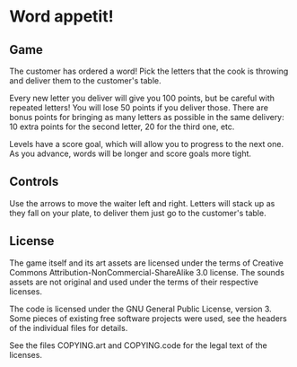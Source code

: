 Word appetit!
=============


Game
----

The customer has ordered a word! Pick the letters that the cook is throwing and
deliver them to the customer's table.

Every new letter you deliver will give you 100 points, but be careful with
repeated letters! You will lose 50 points if you deliver those. There are bonus
points for bringing as many letters as possible in the same delivery: 10 extra
points for the second letter, 20 for the third one, etc.

Levels have a score goal, which will allow you to progress to the next one. As
you advance, words will be longer and score goals more tight.


Controls
--------

Use the arrows to move the waiter left and right. Letters will stack up as they
fall on your plate, to deliver them just go to the customer's table.


License
-------

The game itself and its art assets are licensed under the terms of Creative
Commons Attribution-NonCommercial-ShareAlike 3.0 license. The sounds assets are
not original and used under the terms of their respective licenses.

The code is licensed under the GNU General Public License, version 3. Some
pieces of existing free software projects were used, see the headers of the
individual files for details.

See the files COPYING.art and COPYING.code for the legal text of the licenses.
